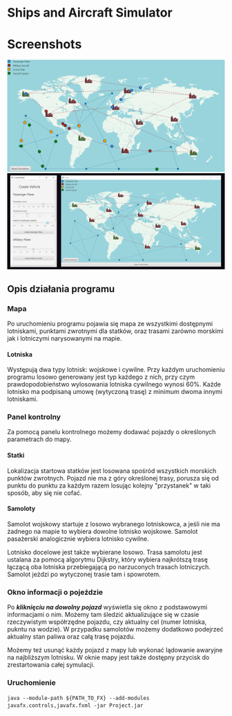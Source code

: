 # Ships and Aircraft Simulator

# Screenshots

![](https://github.com/Karina-00/Ships-and-Aircrafts-Simulator/blob/master/src/app/styles/screenshot1.png)
![](https://github.com/Karina-00/Ships-and-Aircrafts-Simulator/blob/master/src/app/styles/screenshot2.png)

## Opis działania programu

### Mapa
Po uruchomieniu programu pojawia się mapa ze wszystkimi dostępnymi lotniskami, punktami zwrotnymi dla statków,
oraz trasami zarówno morskimi jak i lotniczymi narysowanymi na mapie.

#### Lotniska
Występują dwa typy lotnisk: wojskowe i cywilne. Przy każdym uruchomieniu programu losowo generowany jest typ
każdego z nich, przy czym prawdopodobieństwo wylosowania lotniska cywilnego wynosi 60%.
Każde lotnisko ma podpisaną umowę (wytyczoną trasę) z minimum dwoma innymi lotniskami.

### Panel kontrolny
Za pomocą panelu kontrolnego możemy dodawać pojazdy o określonych parametrach do mapy.

#### Statki
Lokalizacja startowa statków jest losowana spośród wszystkich morskich punktów zwrotnych.
Pojazd nie ma z góry określonej trasy, porusza się od punktu do punktu za każdym razem losując
kolejny "przystanek" w taki sposób, aby się nie cofać.

#### Samoloty
Samolot wojskowy startuje z losowo wybranego lotniskowca, a jeśli nie ma żadnego na mapie 
to wybiera dowolne lotnisko wojskowe. Samolot pasażerski analogicznie wybiera lotnisko cywilne.

Lotnisko docelowe jest także wybierane losowo. Trasa samolotu jest ustalana za pomocą algorytmu Dijkstry, który 
wybiera najkrótszą trasę łączącą oba lotniska przebiegającą po narzuconych trasach lotniczych.
Samolot jeżdzi po wytyczonej trasie tam i spowrotem.

### Okno informacji o pojeździe
Po ***kliknięciu na dowolny pojazd*** wyświetla się okno z podstawowymi informacjami o nim.
Możemy tam śledzić aktualizujące się w czasie rzeczywistym współrzędne pojazdu, czy aktualny cel
(numer lotniska, pukntu na wodzie). W przypadku samolotów możemy dodatkowo podejrzeć aktualny stan
paliwa oraz całą trasę pojazdu.

Możemy też usunąć każdy pojazd z mapy lub wykonać lądowanie awaryjne na najbliższym lotnisku.
W oknie mapy jest także dostępny przycisk do zrestartowania całej symulacji.

### Uruchomienie
`java --module-path ${PATH_TO_FX} --add-modules javafx.controls,javafx.fxml -jar Project.jar`
